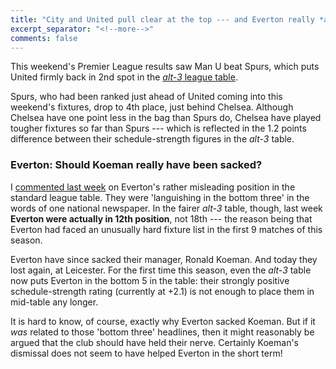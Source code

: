 ```yaml
---
title: "City and United pull clear at the top --- and Everton really *are* now showing relagation form"
excerpt_separator: "<!--more-->"
comments: false
---
```


This weekend's Premier League results saw Man U beat Spurs, which 
puts United firmly back in 2nd spot in the
[*alt-3* league table](/leagues/england-premier-league). 

Spurs,
who had been ranked just ahead of United coming into this weekend's
fixtures, drop to 4th place, just behind Chelsea.  Although
Chelsea have one point less in the bag than Spurs do, Chelsea have played
tougher fixtures so far than Spurs --- which is reflected in
the 1.2 points difference between their schedule-strength figures in the 
*alt-3* table.

### Everton: Should Koeman really have been sacked?

I [commented last week](../../22/epl) 
on Everton's rather misleading position in the standard
league table.  They were 'languishing in the bottom three' 
in the words of one national newspaper.  In the fairer *alt-3* table, 
though, last week **Everton were actually in 12th position**, not 
18th --- 
the reason being that Everton had faced an unusually hard fixture 
list in the first 9 matches of this season.

Everton have since sacked their manager, Ronald Koeman.  And today 
they lost again, at Leicester. For the first time this season,
even the *alt-3* table now puts Everton in the bottom 5 in the table:
their strongly positive schedule-strength rating (currently at +2.1) 
is not enough to place them in mid-table any longer.

It is hard to know, of course, exactly why Everton sacked Koeman.
But if it *was* related to those 'bottom three' headlines, then it 
might reasonably be argued that the club should have held their nerve.
Certainly Koeman's dismissal does not seem to have helped Everton in the 
short term!








